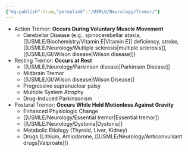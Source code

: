```yaml
---
{"dg-publish":true,"permalink":"/USMLE/Neurology/Tremor/"}
---
```


- Action Tremor: **Occurs During Voluntary Muscle Movement**
    - Cerebellar Disease (e.g., spinocerebellar ataxia, [[USMLE/Biochemistry/Vitamin E\|Vitamin E]] deficiency, stroke, [[USMLE/Neurology/Multiple sclerosis\|multiple sclerosis]], [[USMLE/GI/Wilson disease\|Wilson disease]])
- Resting Tremor: **Occurs at Rest**
    - [[USMLE/Neurology/Parkinson disease\|Parkinson Disease]]
    - Midbrain Tremor
    - [[USMLE/GI/Wilson disease\|Wilson Disease]]
    - Progressive supranuclear palsy
    - Multiple System Atrophy
    - Drug-Induced Parkinsonism
- Postural Tremor: **Occurs While Held Motionless Against Gravity**
    - Enhanced Physiologic Change
    - [[USMLE/Neurology/Essential tremor\|Essential tremor]]
    - [[USMLE/Neurology/Dystonia\|Dystonia]]
    - Metabolic Etiology (Thyroid, Liver, Kidney)
    - Drugs (Lithium, Amiodarone, [[USMLE/Neurology/Anticonvulsant drugs\|Valproate]])
